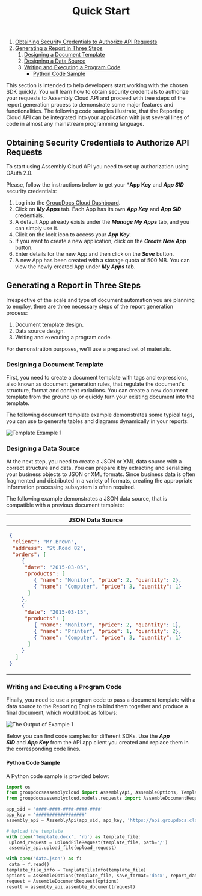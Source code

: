 ﻿---
id: "quick-start"
url: "assembly/getting-started/quick-start"
title: "Quick Start"
weight: 4
productName: "GroupDocs.Assembly Cloud"
description: "Quick Start"
keywords: ""
---

1. [Obtaining Security Credentials to Authorize API Requests](#obtaining-security-credentials-to-authorize-api-requests)
2. [Generating a Report in Three Steps](#generating-a-report-in-three-steps)
    1. [Designing a Document Template](#designing-a-document-template)
    2. [Designing a Data Source](#designing-a-data-source)
    3. [Writing and Executing a Program Code](#writing-and-executing-a-program-code)
        * [Python Code Sample](#python-code-sample)

This section is intended to help developers start working with the chosen SDK quickly. You will learn how to obtain security credentials to authorize your requests to Assembly Cloud API and proceed with tree steps of the report generation process to demonstrate some major features and functionalities. The following code samples illustrate, that the Reporting Cloud API can be integrated into your application with just several lines of code in almost any mainstream programming language.

## Obtaining Security Credentials to Authorize API Requests

To start using Assembly Cloud API you need to set up authorization using OAuth 2.0.

Please, follow the instructions below to get your ***App Key** and ***App SID*** security credentials:

1. Log into the [GroupDocs Cloud Dashboard](https://dashboard.groupdocs.cloud/#/).
2. Click on **_My Apps_** tab. Each App has its own ***App Key*** and ***App SID*** credentials.
3. A default App already exists under the ***Manage My Apps*** tab, and you can simply use it.
4. Click on the lock icon to access your ***App Key***.
5. If you want to create a new application, click on the ***Create New App*** button.
6. Enter details for the new App and then click on the ***Save*** button.
7. A new App has been created with a storage quota of 500 MB. You can view the newly created App under ***My Apps*** tab.

## Generating a Report in Three Steps

Irrespective of the scale and type of document automation you are planning to employ, there are three necessary steps of the report generation process:

1. Document template design.
2. Data source design.
3. Writing and executing a program code.

For demonstration purposes, we'll use a prepared set of materials.

### Designing a Document Template

First, you need to create a document template with tags and expressions, also known as document generation rules, that regulate the document's structure, format and content variations. You can create a new document template from the ground up or quickly turn your existing document into the template.

The following document template example demonstrates some typical tags, you can use to generate tables and diagrams dynamically in your reports:

![Template Example 1](assembly/images/getting-started/template_1.png)

### Designing a Data Source

At the next step, you need to create a JSON or XML data source with a correct structure and data. Уou can prepare it by extracting and serializing your business objects to JSON or XML formats. Since business data is often fragmented and distributed in a variety of formats, creating the appropriate information processing subsystem is often required.

The following example demonstrates a JSON data source, that is compatible with a previous document template:

<table>
<thead>
<tr>
<th>JSON Data Source<th>
</tr>
</thead>
<tbody>
<tr>
<td>

```JSON
{
 "client": "Mr.Brown",
 "address": "St.Road 82",
 "orders": [
    {
     "date": "2015-03-05",
     "products": [
        { "name": "Monitor", "price": 2, "quantity": 2},
        { "name": "Computer", "price": 3, "quantity": 1}
      ]
    },
    {
     "date": "2015-03-15",
     "products": [
        { "name": "Monitor", "price": 2, "quantity": 1},
        { "name": "Printer", "price": 1, "quantity": 2},
        { "name": "Computer", "price": 3, "quantity": 1}
      ]
    }
  ]
}
```

</td>
</tr>
</tbody>
</table>

### Writing and Executing a Program Code

Finally, you need to use a program code to pass a document template with a data source to the Reporting Engine to bind them together and produce a final document, which would look as follows:

![The Output of Example 1](assembly/images/getting-started/result_1.png)

Below you can find code samples for different SDKs. Use the ***App SID*** and ***App Key*** from the API app client you created and replace them in the corresponding code lines.

#### Python Code Sample

A Python code sample is provided below:

```Python
import os
from groupdocsassemblycloud import AssemblyApi, AssembleOptions, TemplateFileInfo
from groupdocsassemblycloud.models.requests import AssembleDocumentRequest, UploadFileRequest

app_sid = '####-####-####-####-####'
app_key = '##################'
assembly_api = AssemblyApi(app_sid, app_key, 'https://api.groupdocs.cloud')

# Upload the template
with open('Template.docx', 'rb') as template_file:
 upload_request = UploadFileRequest(template_file, path='/')
 assembly_api.upload_file(upload_request)

with open('data.json') as f:
 data = f.read()
template_file_info = TemplateFileInfo(template_file)
options = AssembleOptions(template_file, save_format='docx', report_data=data)
request = AssembleDocumentRequest(options)
result = assembly_api.assemble_document(request)
```

